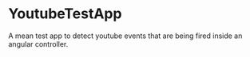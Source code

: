 YoutubeTestApp
==============

A mean test app to detect youtube events that are being fired inside an angular controller.
